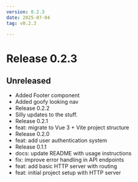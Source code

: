 ```yaml
---
version: 0.2.3
date: 2025-07-04
tag: v0.2.3

---
```


# Release 0.2.3

## **Unreleased**
- Added Footer component <!-- hash:0b5c4237 -->
- Added goofy looking nav <!-- hash:6a2dee47 -->
- Release 0.2.2 <!-- hash:2143c8ee -->
- Silly updates to the stuff. <!-- hash:194ae5c7 -->
- Release 0.2.1 <!-- hash:086ee84e -->
- feat: migrate to Vue 3 + Vite project structure <!-- hash:f6054880 -->
- Release 0.2.0 <!-- hash:25d0858d -->
- feat: add user authentication system <!-- hash:d200ce89 -->
- Release 0.1.1 <!-- hash:68d44d88 -->
- docs: update README with usage instructions <!-- hash:3c2ac560 -->
- fix: improve error handling in API endpoints <!-- hash:dd51eeba -->
- feat: add basic HTTP server with routing <!-- hash:6989c14c -->
- feat: initial project setup with HTTP server <!-- hash:9753beea -->

<!-- New entries will be added here -->

